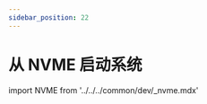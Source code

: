 ```yaml
---
sidebar_position: 22
---
```


# 从 NVME 启动系统

import NVME from '../../../common/dev/\_nvme.mdx'

<NVME model="rock-5b" release_num="b39" install_os_path="../getting-started/install-os" />
